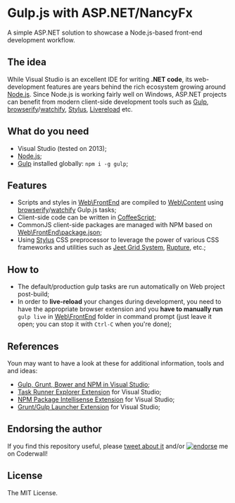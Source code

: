 Gulp.js with ASP.NET/NancyFx
============================

A simple ASP.NET solution to showcase a Node.js-based front-end development workflow.

## The idea

While Visual Studio is an excellent IDE for writing **.NET code**, its web-development features are years behind the rich ecosystem growing around [Node.js](http://nodejs.org/).
Since Node.js is working fairly well on Windows, ASP.NET projects can benefit from modern client-side development tools such as [Gulp](http://gulpjs.com/), [browserify](http://browserify.org)/[watchify](https://github.com/substack/watchify), [Stylus](http://learnboost.github.io/stylus), [Livereload](http://livereload.com) etc.

## What do you need

- Visual Studio (tested on 2013);
- [Node.js](http://nodejs.org/);
- [Gulp](http://gulpjs.com/) installed globally: `npm i -g gulp`;

## Features

- Scripts and styles in [Web\\FrontEnd](https://github.com/icflorescu/gulp-js-with-nancy-fx/tree/master/Web/FrontEnd) are compiled to [Web\\Content](https://github.com/icflorescu/gulp-js-with-nancy-fx/tree/master/Web/Content) using [browserify](http://browserify.org)/[watchify](https://github.com/substack/watchify) Gulp.js tasks;
- Client-side code can be written in [CoffeeScript](http://coffeescript.org/);
- CommonJS client-side packages are managed with NPM based on [Web\\FrontEnd\\package.json](https://github.com/icflorescu/gulp-js-with-nancy-fx/blob/master/Web/FrontEnd/package.json);
- Using [Stylus](http://learnboost.github.io/stylus) CSS preprocessor to leverage the power of various CSS frameworks and utilities such as [Jeet Grid System](http://jeet.gs/), [Rupture](http://jenius.github.io/rupture/), etc.;

## How to

- The default/production gulp tasks are run automatically on Web project post-build;
- In order to **live-reload** your changes during development, you need to have the appropriate browser extension and you **have to manually run** `gulp live` in [Web\\FrontEnd](https://github.com/icflorescu/gulp-js-with-nancy-fx/tree/master/Web/FrontEnd) folder in command prompt (just leave it open; you can stop it with `Ctrl-C` when you're done);

## References

Youn may want to have a look at these for additional information, tools and and ideas:

- [Gulp, Grunt, Bower and NPM in Visual Studio](http://www.hanselman.com/blog/IntroducingGulpGruntBowerAndNpmSupportForVisualStudio.aspx);
- [Task Runner Explorer Extension](http://visualstudiogallery.msdn.microsoft.com/8e1b4368-4afb-467a-bc13-9650572db708) for Visual Studio;
- [NPM Package Intellisense Extension](http://visualstudiogallery.msdn.microsoft.com/65748cdb-4087-497e-a394-2e3449c8e61e) for Visual Studio;
- [Grunt/Gulp Launcher Extension](http://visualstudiogallery.msdn.microsoft.com/dcbc5325-79ef-4b72-960e-0a51ee33a0ff) for Visual Studio;

## Endorsing the author

If you find this repository useful, please [tweet about it](http://twitter.com/share?text=Using+Gulp.js+with+ASP.NET%2FNancyFx&url=https%3A%2F%2Fgithub.com%2Ficflorescu%2Fgulp-js-with-nancy-fx&hashtags=nodejs%2Cnpm%2Cgulp%2Cvisualstudio%2Cdotnet&via=icflorescu) and/or [![endorse](https://api.coderwall.com/icflorescu/endorsecount.png)](https://coderwall.com/icflorescu) me on Coderwall!

## License

The MIT License.
